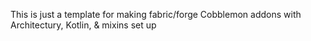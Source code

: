 This is just a template for making fabric/forge Cobblemon addons with Architectury, Kotlin, & mixins set up
